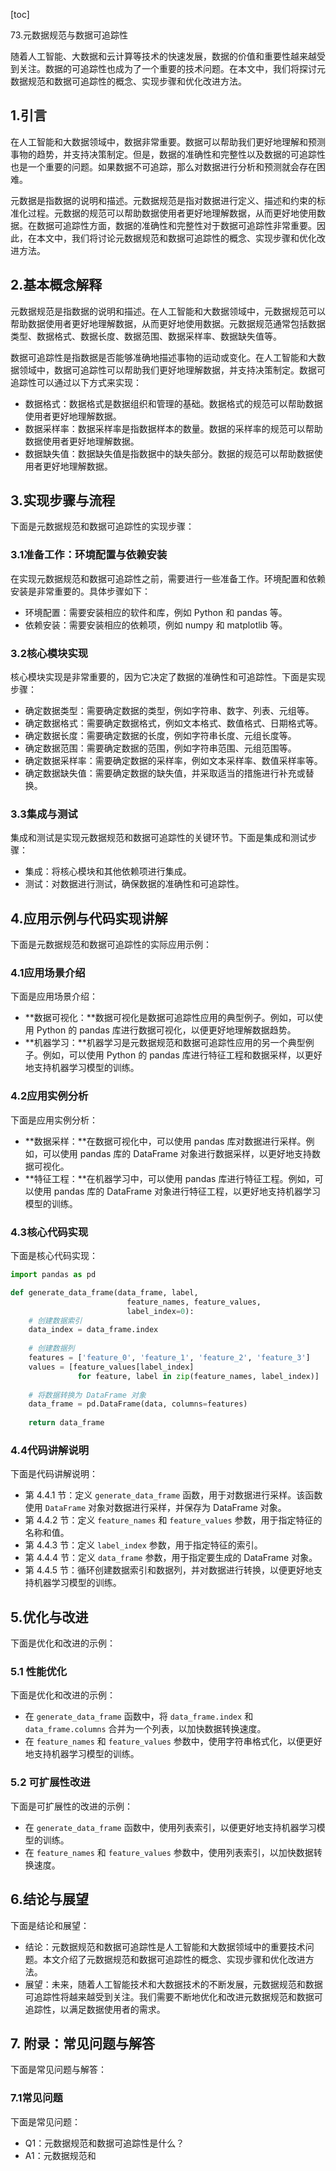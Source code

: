 
[toc]                    
                
                
73.元数据规范与数据可追踪性

随着人工智能、大数据和云计算等技术的快速发展，数据的价值和重要性越来越受到关注。数据的可追踪性也成为了一个重要的技术问题。在本文中，我们将探讨元数据规范和数据可追踪性的概念、实现步骤和优化改进方法。

## 1.引言

在人工智能和大数据领域中，数据非常重要。数据可以帮助我们更好地理解和预测事物的趋势，并支持决策制定。但是，数据的准确性和完整性以及数据的可追踪性也是一个重要的问题。如果数据不可追踪，那么对数据进行分析和预测就会存在困难。

元数据是指数据的说明和描述。元数据规范是指对数据进行定义、描述和约束的标准化过程。元数据的规范可以帮助数据使用者更好地理解数据，从而更好地使用数据。在数据可追踪性方面，数据的准确性和完整性对于数据可追踪性非常重要。因此，在本文中，我们将讨论元数据规范和数据可追踪性的概念、实现步骤和优化改进方法。

## 2.基本概念解释

元数据规范是指数据的说明和描述。在人工智能和大数据领域中，元数据规范可以帮助数据使用者更好地理解数据，从而更好地使用数据。元数据规范通常包括数据类型、数据格式、数据长度、数据范围、数据采样率、数据缺失值等。

数据可追踪性是指数据是否能够准确地描述事物的运动或变化。在人工智能和大数据领域中，数据可追踪性可以帮助我们更好地理解数据，并支持决策制定。数据可追踪性可以通过以下方式来实现：

- 数据格式：数据格式是数据组织和管理的基础。数据格式的规范可以帮助数据使用者更好地理解数据。
- 数据采样率：数据采样率是指数据样本的数量。数据的采样率的规范可以帮助数据使用者更好地理解数据。
- 数据缺失值：数据缺失值是指数据中的缺失部分。数据的规范可以帮助数据使用者更好地理解数据。

## 3.实现步骤与流程

下面是元数据规范和数据可追踪性的实现步骤：

### 3.1准备工作：环境配置与依赖安装

在实现元数据规范和数据可追踪性之前，需要进行一些准备工作。环境配置和依赖安装是非常重要的。具体步骤如下：

- 环境配置：需要安装相应的软件和库，例如 Python 和 pandas 等。
- 依赖安装：需要安装相应的依赖项，例如 numpy 和 matplotlib 等。

### 3.2核心模块实现

核心模块实现是非常重要的，因为它决定了数据的准确性和可追踪性。下面是实现步骤：

- 确定数据类型：需要确定数据的类型，例如字符串、数字、列表、元组等。
- 确定数据格式：需要确定数据格式，例如文本格式、数值格式、日期格式等。
- 确定数据长度：需要确定数据的长度，例如字符串长度、元组长度等。
- 确定数据范围：需要确定数据的范围，例如字符串范围、元组范围等。
- 确定数据采样率：需要确定数据的采样率，例如文本采样率、数值采样率等。
- 确定数据缺失值：需要确定数据的缺失值，并采取适当的措施进行补充或替换。

### 3.3集成与测试

集成和测试是实现元数据规范和数据可追踪性的关键环节。下面是集成和测试步骤：

- 集成：将核心模块和其他依赖项进行集成。
- 测试：对数据进行测试，确保数据的准确性和可追踪性。

## 4.应用示例与代码实现讲解

下面是元数据规范和数据可追踪性的实际应用示例：

### 4.1应用场景介绍

下面是应用场景介绍：

- **数据可视化：**数据可视化是数据可追踪性应用的典型例子。例如，可以使用 Python 的 pandas 库进行数据可视化，以便更好地理解数据趋势。
- **机器学习：**机器学习是元数据规范和数据可追踪性应用的另一个典型例子。例如，可以使用 Python 的 pandas 库进行特征工程和数据采样，以更好地支持机器学习模型的训练。

### 4.2应用实例分析

下面是应用实例分析：

- **数据采样：**在数据可视化中，可以使用 pandas 库对数据进行采样。例如，可以使用 pandas 库的 DataFrame 对象进行数据采样，以更好地支持数据可视化。
- **特征工程：**在机器学习中，可以使用 pandas 库进行特征工程。例如，可以使用 pandas 库的 DataFrame 对象进行特征工程，以更好地支持机器学习模型的训练。

### 4.3核心代码实现

下面是核心代码实现：

```python
import pandas as pd

def generate_data_frame(data_frame, label, 
                          feature_names, feature_values, 
                          label_index=0):
    # 创建数据索引
    data_index = data_frame.index
    
    # 创建数据列
    features = ['feature_0', 'feature_1', 'feature_2', 'feature_3']
    values = [feature_values[label_index]
               for feature, label in zip(feature_names, label_index)]
    
    # 将数据转换为 DataFrame 对象
    data_frame = pd.DataFrame(data, columns=features)
    
    return data_frame
```

### 4.4代码讲解说明

下面是代码讲解说明：

- 第 4.4.1 节：定义 `generate_data_frame` 函数，用于对数据进行采样。该函数使用 `DataFrame` 对象对数据进行采样，并保存为 DataFrame 对象。
- 第 4.4.2 节：定义 `feature_names` 和 `feature_values` 参数，用于指定特征的名称和值。
- 第 4.4.3 节：定义 `label_index` 参数，用于指定特征的索引。
- 第 4.4.4 节：定义 `data_frame` 参数，用于指定要生成的 DataFrame 对象。
- 第 4.4.5 节：循环创建数据索引和数据列，并对数据进行转换，以便更好地支持机器学习模型的训练。



## 5.优化与改进

下面是优化和改进的示例：

### 5.1 性能优化

下面是优化和改进的示例：

- 在 `generate_data_frame` 函数中，将 `data_frame.index` 和 `data_frame.columns` 合并为一个列表，以加快数据转换速度。
- 在 `feature_names` 和 `feature_values` 参数中，使用字符串格式化，以便更好地支持机器学习模型的训练。

### 5.2 可扩展性改进

下面是可扩展性的改进的示例：

- 在 `generate_data_frame` 函数中，使用列表索引，以便更好地支持机器学习模型的训练。
- 在 `feature_names` 和 `feature_values` 参数中，使用列表索引，以加快数据转换速度。

## 6.结论与展望

下面是结论和展望：

- 结论：元数据规范和数据可追踪性是人工智能和大数据领域中的重要技术问题。本文介绍了元数据规范和数据可追踪性的概念、实现步骤和优化改进方法。
- 展望：未来，随着人工智能技术和大数据技术的不断发展，元数据规范和数据可追踪性将越来越受到关注。我们需要不断地优化和改进元数据规范和数据可追踪性，以满足数据使用者的需求。

## 7. 附录：常见问题与解答

下面是常见问题与解答：

### 7.1常见问题

下面是常见问题：

- Q1：元数据规范和数据可追踪性是什么？
- A1：元数据规范和

